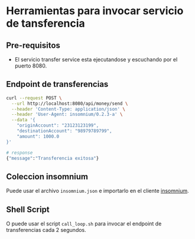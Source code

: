 # Herramientas para invocar servicio de tansferencia

## Pre-requisitos

- El servicio transfer service esta ejecutandose y escuchando por el puerto 8080.

## Endpoint de transferencias

```bash
curl --request POST \
  --url http://localhost:8080/api/money/send \
  --header 'Content-Type: application/json' \
  --header 'User-Agent: insomnium/0.2.3-a' \
  --data '{
	"originAccount": "23123123199",
	"destinationAccount": "98979789799",
	"amount": 1000.0
}'
```

```bash
# response
{"message":"Transferencia exitosa"}
```

## Coleccion insomnium

Puede usar el archivo `insomnium.json` e importarlo en el cliente [insomnium](https://github.com/ArchGPT/insomnium).

## Shell Script

O puede usar el script `call_loop.sh` para invocar el endpoint de transferencias cada 2 segundos.

